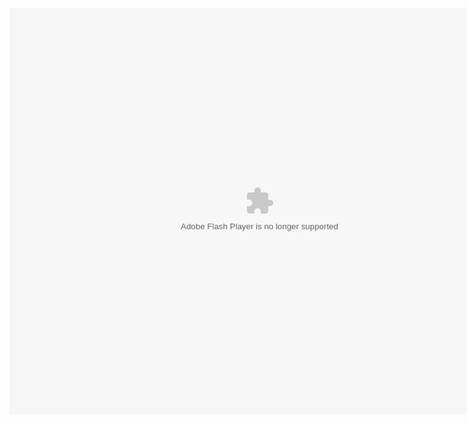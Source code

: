 <embed src="http://resource.3cwdb.com/kailong-donghua/%E6%9C%8D%E5%8A%A1%E5%99%A8%E5%AE%89%E8%A3%85-1%E7%B3%BB%E7%BB%9F%E8%AE%BE%E7%BD%AE.exe" width="800" height="650"  pluginspage="http://www.macromedia.com/go/getflashplayer" type="application/x-shockwave-flash" ></embed>